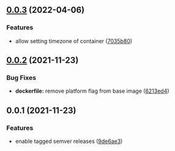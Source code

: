 ## [0.0.3](https://github.com/pascaliske/docker-digitalocean-dyndns/compare/v0.0.2...v0.0.3) (2022-04-06)


### Features

* allow setting timezone of container ([7035b80](https://github.com/pascaliske/docker-digitalocean-dyndns/commit/7035b80faa92455afca804d0f6d5c81b2fefbda0))



## [0.0.2](https://github.com/pascaliske/docker-digitalocean-dyndns/compare/v0.0.1...v0.0.2) (2021-11-23)


### Bug Fixes

* **dockerfile:** remove platform flag from base image ([6213ed4](https://github.com/pascaliske/docker-digitalocean-dyndns/commit/6213ed4e30a94aaaba79267856c1d23aedce7583))



## 0.0.1 (2021-11-23)


### Features

* enable tagged semver releases ([9de6ae3](https://github.com/pascaliske/docker-digitalocean-dyndns/commit/9de6ae3f56936715475f839ba339bfbb83630c2f))




